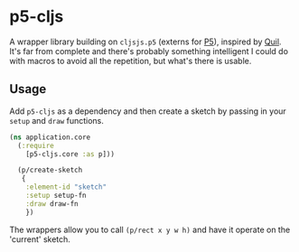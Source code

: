 # p5-cljs

A wrapper library building on `cljsjs.p5` (externs for [P5](http://p5js.org)), inspired by [Quil](http://quil.info/). It's far from complete and there's probably something intelligent I could do with macros to avoid all the repetition, but what's there is usable.

## Usage

Add `p5-cljs` as a dependency and then create a sketch by passing in your `setup` and `draw` functions.

```clojure
(ns application.core
  (:require 
    [p5-cljs.core :as p]))

  (p/create-sketch 
   {
    :element-id "sketch"
    :setup setup-fn
    :draw draw-fn
    })
```

The wrappers allow you to call `(p/rect x y w h)` and have it operate on the 'current' sketch. 

